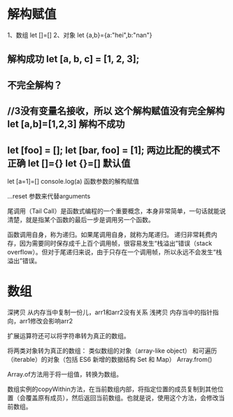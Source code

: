 # 解构赋值

1、数组
let []=[]
2、对象
let {a,b}={a:"hei",b:"nan"}

解构成功
let [a, b, c] = [1, 2, 3];
---------------------------------------------
不完全解构？
---------------------------------------------
//3没有变量名接收，所以 这个解构赋值没有完全解构
let [a,b]=[1,2,3]
解构不成功
---------------------------------------------
let [foo] = [];
let [bar, foo] = [1];
两边比配的模式不正确
let []={}
let {}=[]
默认值
---------------------------------------------
let [a=1]=[]
console.log(a)
函数参数的解构赋值


...reset 参数来代替arguments

尾调用（Tail Call）是函数式编程的一个重要概念，本身非常简单，一句话就能说清楚，就是指某个函数的最后一步是调用另一个函数。


函数调用自身，称为递归。如果尾调用自身，就称为尾递归。
递归非常耗费内存，因为需要同时保存成千上百个调用帧，很容易发生“栈溢出”错误（stack overflow）。但对于尾递归来说，由于只存在一个调用帧，所以永远不会发生“栈溢出”错误。



# 数组

深拷贝
	从内存当中复制一份儿，arr1和arr2没有关系
浅拷贝
	内存当中的指针指向，arr1修改会影响arr2

扩展运算符还可以将字符串转为真正的数组。


将两类对象转为真正的数组：
类似数组的对象（array-like object）
和可遍历（iterable）的对象（包括 ES6 新增的数据结构 Set 和 Map）
Array.from()


Array.of方法用于将一组值，转换为数组。

数组实例的copyWithin方法，在当前数组内部，将指定位置的成员复制到其他位置（会覆盖原有成员），然后返回当前数组。也就是说，使用这个方法，会修改当前数组。